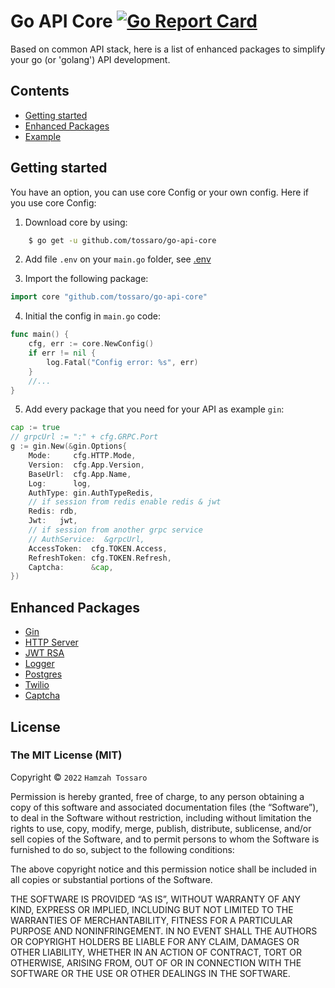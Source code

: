 # Go API Core [![Go Report Card](https://goreportcard.com/badge/github.com/tossaro/go-api-core)](https://goreportcard.com/report/github.com/tossaro/go-api-core)

Based on common API stack, here is a list of enhanced packages to simplify your go (or 'golang') API development.

## Contents
 - [Getting started](#getting-started)
 - [Enhanced Packages](#enhanced-packages)
 - [Example](https://github.com/tossaro/go-api-core/tree/main/example)

## Getting started

You have an option, you can use core Config or your own config.
Here if you use core Config:

1. Download core by using:
```sh
    $ go get -u github.com/tossaro/go-api-core
```

2. Add file `.env` on your `main.go` folder, see [.env](https://github.com/tossaro/go-api-core/blob/main/example/.env)

3. Import the following package:
```go
import core "github.com/tossaro/go-api-core"
```

4. Initial the config in `main.go` code:
```go
func main() {
    cfg, err := core.NewConfig()
    if err != nil {
        log.Fatal("Config error: %s", err)
    }
    //...
}
```

5. Add every package that you need for your API as example `gin`:
```go
cap := true
// grpcUrl := ":" + cfg.GRPC.Port
g := gin.New(&gin.Options{
    Mode:     cfg.HTTP.Mode,
    Version:  cfg.App.Version,
    BaseUrl:  cfg.App.Name,
    Log:      log,
    AuthType: gin.AuthTypeRedis,
    // if session from redis enable redis & jwt
    Redis: rdb,
    Jwt:   jwt,
    // if session from another grpc service
    // AuthService:  &grpcUrl,
    AccessToken:  cfg.TOKEN.Access,
    RefreshToken: cfg.TOKEN.Refresh,
    Captcha:      &cap,
})
```

## Enhanced Packages
- [Gin](https://github.com/tossaro/go-api-core/blob/main/gin/gin.go)
- [HTTP Server](https://github.com/tossaro/go-api-core/blob/main/httpserver/server.go)
- [JWT RSA](https://github.com/tossaro/go-api-core/blob/main/jwt/jwt.go)
- [Logger](https://github.com/tossaro/go-api-core/blob/main/logger/logger.go)
- [Postgres](https://github.com/tossaro/go-api-core/blob/main/postgres/postgres.go)
- [Twilio](https://github.com/tossaro/go-api-core/blob/main/twilio/twilio.go)
- [Captcha](https://github.com/tossaro/go-api-core/blob/main/captcha/http.go)

## License

### The MIT License (MIT)

Copyright © `2022` `Hamzah Tossaro`

Permission is hereby granted, free of charge, to any person
obtaining a copy of this software and associated documentation
files (the “Software”), to deal in the Software without
restriction, including without limitation the rights to use,
copy, modify, merge, publish, distribute, sublicense, and/or sell
copies of the Software, and to permit persons to whom the
Software is furnished to do so, subject to the following
conditions:

The above copyright notice and this permission notice shall be
included in all copies or substantial portions of the Software.

THE SOFTWARE IS PROVIDED “AS IS”, WITHOUT WARRANTY OF ANY KIND,
EXPRESS OR IMPLIED, INCLUDING BUT NOT LIMITED TO THE WARRANTIES
OF MERCHANTABILITY, FITNESS FOR A PARTICULAR PURPOSE AND
NONINFRINGEMENT. IN NO EVENT SHALL THE AUTHORS OR COPYRIGHT
HOLDERS BE LIABLE FOR ANY CLAIM, DAMAGES OR OTHER LIABILITY,
WHETHER IN AN ACTION OF CONTRACT, TORT OR OTHERWISE, ARISING
FROM, OUT OF OR IN CONNECTION WITH THE SOFTWARE OR THE USE OR
OTHER DEALINGS IN THE SOFTWARE.